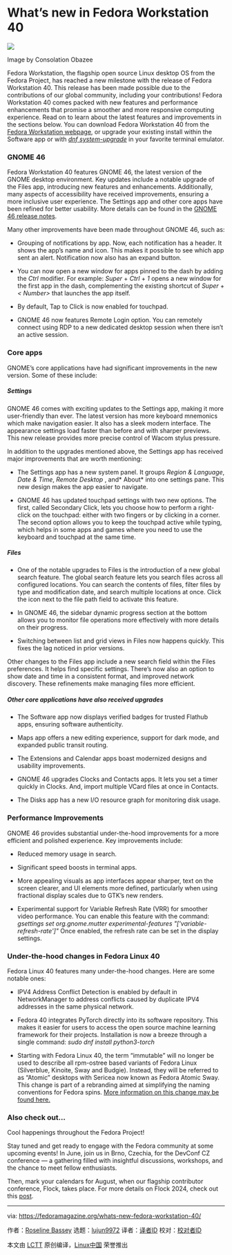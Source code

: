 [#]: subject: "What’s new in Fedora Workstation 40"
[#]: via: "https://fedoramagazine.org/whats-new-fedora-workstation-40/"
[#]: author: "Roseline Bassey https://fedoramagazine.org/author/roseline-bassey/"
[#]: collector: "lujun9972/lctt-scripts-1705972010"
[#]: translator: " "
[#]: reviewer: " "
[#]: publisher: " "
[#]: url: " "

What’s new in Fedora Workstation 40
======

![][1]

Image by Consolation Obazee

Fedora Workstation, the flagship open source Linux desktop OS from the Fedora Project, has reached a new milestone with the release of Fedora Workstation 40. This release has been made possible due to the contributions of our global community, including your contributions! Fedora Workstation 40 comes packed with new features and performance enhancements that promise a smoother and more responsive computing experience. Read on to learn about the latest features and improvements in the sections below. You can download Fedora Workstation 40 from the [Fedora Workstation webpage][2], or upgrade your existing install within the Software app or with _[dnf system-upgrade][3]_ in your favorite terminal emulator.

### GNOME 46

Fedora Workstation 40 features GNOME 46, the latest version of the GNOME desktop environment. Key updates include a notable upgrade of the Files app, introducing new features and enhancements. Additionally, many aspects of accessibility have received improvements, ensuring a more inclusive user experience. The Settings app and other core apps have been refined for better usability. More details can be found in the [GNOME 46 release notes][4].

Many other improvements have been made throughout GNOME 46, such as:

  * Grouping of notifications by app. Now, each notification has a header. It shows the app’s name and icon. This makes it possible to see which app sent an alert. Notification now also has an expand button.


  * You can now open a new window for apps pinned to the dash by adding the _Ctrl_ modifier. For example: _Super_ + _Ctrl_ + _1_ opens a new window for the first app in the dash, complementing the existing shortcut of _Super_ + _< Number>_ that launches the app itself.


  * By default, Tap to Click is now enabled for touchpad.


  * GNOME 46 now features Remote Login option. You can remotely connect using RDP to a new dedicated desktop session when there isn’t an active session.



### Core apps

GNOME’s core applications have had significant improvements in the new version. Some of these include:

##### Settings

GNOME 46 comes with exciting updates to the Settings app, making it more user-friendly than ever. The latest version has more keyboard mnemonics which make navigation easier. It also has a sleek modern interface. The appearance settings load faster than before and with sharper previews. This new release provides more precise control of Wacom stylus pressure.

In addition to the upgrades mentioned above, the Settings app has received major improvements that are worth mentioning:

  * The Settings app has a new system panel. It groups _Region & Language_, _Date & Time_, _Remote Desktop_ , and* About* into one settings pane. This new design makes the app easier to navigate.


  * GNOME 46 has updated touchpad settings with two new options. The first, called Secondary Click, lets you choose how to perform a right-click on the touchpad: either with two fingers or by clicking in a corner. The second option allows you to keep the touchpad active while typing, which helps in some apps and games where you need to use the keyboard and touchpad at the same time.



##### Files

  * One of the notable upgrades to Files is the introduction of a new global search feature. The global search feature lets you search files across all configured locations. You can search the contents of files, filter files by type and modification date, and search multiple locations at once. Click the icon next to the file path field to activate this feature.


  * In GNOME 46, the sidebar dynamic progress section at the bottom allows you to monitor file operations more effectively with more details on their progress.


  * Switching between list and grid views in Files now happens quickly. This fixes the lag noticed in prior versions.



Other changes to the Files app include a new search field within the Files preferences. It helps find specific settings. There’s now also an option to show date and time in a consistent format, and improved network discovery. These refinements make managing files more efficient.

##### **Other core applications have also received upgrades**

  * The Software app now displays verified badges for trusted Flathub apps, ensuring software authenticity.


  * Maps app offers a new editing experience, support for dark mode, and expanded public transit routing.


  * The Extensions and Calendar apps boast modernized designs and usability improvements.


  * GNOME 46 upgrades Clocks and Contacts apps. It lets you set a timer quickly in Clocks. And, import multiple VCard files at once in Contacts.


  * The Disks app has a new I/O resource graph for monitoring disk usage.



### Performance Improvements

GNOME 46 provides substantial under-the-hood improvements for a more efficient and polished experience. Key improvements include:

  * Reduced memory usage in search.


  * Significant speed boosts in terminal apps.


  * More appealing visuals as app interfaces appear sharper, text on the screen clearer, and UI elements more defined, particularly when using fractional display scales due to GTK’s new renders.


  * Experimental support for Variable Refresh Rate (VRR) for smoother video performance. You can enable this feature with the command:
_gsettings set org.gnome.mutter experimental-features "['variable-refresh-rate']"_
Once enabled, the refresh rate can be set in the display settings.



### Under-the-hood changes in Fedora Linux 40

Fedora Linux 40 features many under-the-hood changes. Here are some notable ones:

  * IPV4 Address Conflict Detection is enabled by default in NetworkManager to address conflicts caused by duplicate IPV4 addresses in the same physical network.


  * Fedora 40 integrates PyTorch directly into its software repository. This makes it easier for users to access the open source machine learning framework for their projects. Installation is now a breeze through a single command:
_sudo dnf install python3-torch_


  * Starting with Fedora Linux 40, the term “immutable” will no longer be used to describe all rpm-ostree based variants of Fedora Linux (Silverblue, Kinoite, Sway and Budgie). Instead, they will be referred to as “Atomic” desktops with Sericea now known as Fedora Atomic Sway. This change is part of a rebranding aimed at simplifying the naming conventions for Fedora spins. [More information on this change may be found here.][5]



### Also check out…

Cool happenings throughout the Fedora Project!

Stay tuned and get ready to engage with the Fedora community at some upcoming events! In June, join us in Brno, Czechia, for the DevConf CZ conference — a gathering filled with insightful discussions, workshops, and the chance to meet fellow enthusiasts.

Then, mark your calendars for August, when our flagship contributor conference, Flock, takes place. For more details on Flock 2024, check out this [post][6].

--------------------------------------------------------------------------------

via: https://fedoramagazine.org/whats-new-fedora-workstation-40/

作者：[Roseline Bassey][a]
选题：[lujun9972][b]
译者：[译者ID](https://github.com/译者ID)
校对：[校对者ID](https://github.com/校对者ID)

本文由 [LCTT](https://github.com/LCTT/TranslateProject) 原创编译，[Linux中国](https://linux.cn/) 荣誉推出

[a]: https://fedoramagazine.org/author/roseline-bassey/
[b]: https://github.com/lujun9972
[1]: https://fedoramagazine.org/wp-content/uploads/2024/03/F40-image-816x345.jpg
[2]: https://fedoraproject.org/workstation/
[3]: https://docs.fedoraproject.org/en-US/quick-docs/upgrading-fedora-offline/
[4]: https://release.gnome.org/46/
[5]: https://fedoramagazine.org/introducing-fedora-atomic-desktops/
[6]: https://fedoramagazine.org/flock-2024-rochester-new-york/
